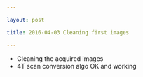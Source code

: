 ```yaml
---

layout: post

title: 2016-04-03 Cleaning first images

---
```



-   Cleaning the acquired images
-   4T scan conversion algo OK and working

